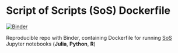 # Script of Scripts (SoS) Dockerfile

[![Binder](https://mybinder.org/badge_logo.svg)](https://mybinder.org/v2/gh/zelenkastiot/SoS_binder_julia_python3/master?filepath=Notebook_example.ipynb)

Reproducible repo with Binder, containing Dockerfile for running [SoS](https://vatlab.github.io/sos-docs/) Jupyter notebooks (**Julia**, **Python**, **R**) 
